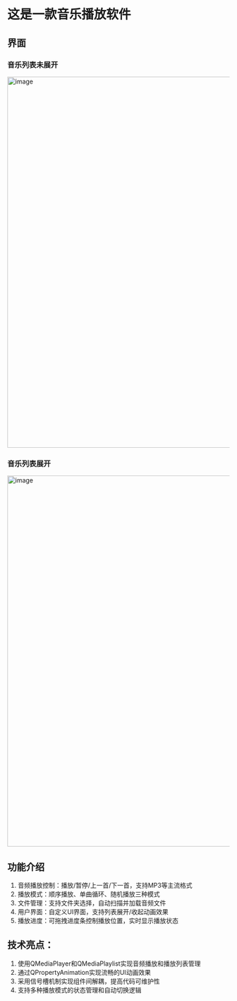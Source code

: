 # 这是一款音乐播放软件
## 界面
### 音乐列表未展开
<img width="1204" height="839" alt="image" src="https://github.com/user-attachments/assets/a844a6df-f33f-4431-9af3-748f8fd9b9ec" />

### 音乐列表展开
<img width="1204" height="839" alt="image" src="https://github.com/user-attachments/assets/42e4b058-b464-4982-952f-46a6f17bd6e5" />

## 功能介绍
1. 音频播放控制：播放/暂停/上一首/下一首，支持MP3等主流格式
2. 播放模式：顺序播放、单曲循环、随机播放三种模式
3. 文件管理：支持文件夹选择，自动扫描并加载音频文件
4. 用户界面：自定义UI界面，支持列表展开/收起动画效果
5. 播放进度：可拖拽进度条控制播放位置，实时显示播放状态

## 技术亮点：
1. 使用QMediaPlayer和QMediaPlaylist实现音频播放和播放列表管理
2. 通过QPropertyAnimation实现流畅的UI动画效果
3. 采用信号槽机制实现组件间解耦，提高代码可维护性
4. 支持多种播放模式的状态管理和自动切换逻辑
